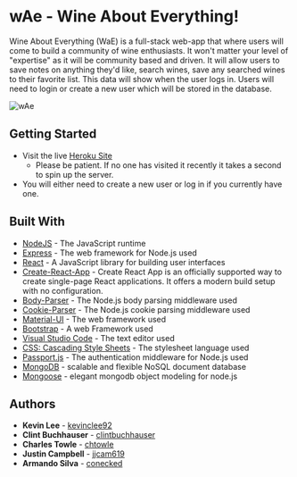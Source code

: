 # wAe - Wine About Everything!

Wine About Everything (WaE) is a full-stack web-app that where users will come to build a community of wine enthusiasts. It won't matter your level of "expertise" as it will be community based and driven. It will allow users to save notes on anything they'd like, search wines, save any searched wines to their favorite list. This data will show when the user logs in. Users will need to login or create a new user which will be stored in the database.

![wAe](/client/src/images/wae_scrnsht.png)

## Getting Started

* Visit the live [Heroku Site](https://whispering-hollows-18253.herokuapp.com/)
    * Please be patient. If no one has visited it recently it takes a second to spin up the server.
* You will either need to create a new user or log in if you currently have one.
    

## Built With

* [NodeJS](https://nodejs.org/en/) - The JavaScript runtime
* [Express](https://github.com/expressjs/express) - The web framework for Node.js used
* [React](https://reactjs.org/) - A JavaScript library for building user interfaces
* [Create-React-App](https://github.com/facebook/create-react-app) - Create React App is an officially supported way to create single-page React applications. It offers a modern build setup with no configuration.
* [Body-Parser](https://github.com/expressjs/body-parser) - The Node.js body parsing middleware used
* [Cookie-Parser](https://www.npmjs.com/package/cookie-parser) - The Node.js cookie parsing middleware used
* [Material-UI](https://material-ui.com/) - The web framework used
* [Bootstrap](https://getbootstrap.com/) - A web Framework used
* [Visual Studio Code](https://code.visualstudio.com/) - The text editor used
* [CSS: Cascading Style Sheets](https://developer.mozilla.org/en-US/docs/Web/CSS) - The stylesheet language used
* [Passport.js](http://www.passportjs.org/) - The authentication middleware for Node.js used
* [MongoDB](https://www.mongodb.com/) - scalable and flexible NoSQL document database
* [Mongoose](https://mongoosejs.com/) - elegant mongodb object modeling for node.js

## Authors 

* **Kevin Lee** - [kevinclee92](https://kevinclee92.github.io)
* **Clint Buchhauser** - [clintbuchhauser](https://clintbuchhauser.github.io)
* **Charles Towle** - [chtowle](https://chtowle.github.io)
* **Justin Campbell** - [jjcam619](https://jjcam619.github.io)
* **Armando Silva** - [conecked](https://conecked.github.io)
